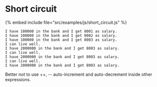 # Short circuit

{% embed include file="src/examples/js/short_circuit.js" %}

```
I have 100000 in the bank and I get 8001 as salary.
I have 100000 in the bank and I get 8002 as salary.
I have 100000 in the bank and I get 8003 as salary.
I can live well.
I have 2000000 in the bank and I get 8003 as salary.
I can live well.
I have 2000000 in the bank and I get 8003 as salary.
I can live well.
I have 2000000 in the bank and I get 8003 as salary.
```


Better not to use ++, -- auto-increment and auto-decrement inside other
expressions.



